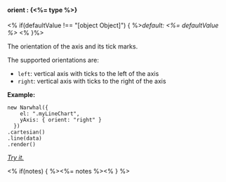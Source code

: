 #### **orient** : {<%= type %>}

<% if(defaultValue !== "[object Object]") { %>*default: <%= defaultValue %>* <% }%>

The orientation of the axis and its tick marks.

The supported orientations are:

* `left`: vertical axis with ticks to the left of the axis
* `right`: vertical axis with ticks to the right of the axis

**Example:**

	new Narwhal({
	    el: ".myLineChart",
	    yAxis: { orient: "right" }
	  })
	.cartesian()
	.line(data)
	.render()

*[Try it.](http://jsfiddle.net/forio/zbA9W/)*

<% if(notes) { %><%= notes %><% } %>

